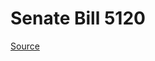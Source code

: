 # Senate Bill 5120

[Source](http://lawfilesext.leg.wa.gov/biennium/2023-24/Pdf/Bills/Senate%20Bills/5120.pdf)